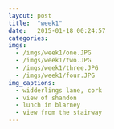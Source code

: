 ```yaml
---
layout: post
title:  "week1"
date:   2015-01-18 00:24:57
categories:
imgs:
  - /imgs/week1/one.JPG
  - /imgs/week1/two.JPG
  - /imgs/week1/three.JPG
  - /imgs/week1/four.JPG
img_captions:
  - widderlings lane, cork
  - view of shandon
  - lunch in blarney
  - view from the stairway
---
```



